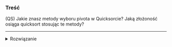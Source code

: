 ### Treść
(QS)
Jakie znasz metody wyboru pivota w Quicksorcie? Jaką złożoność osiąga quicksort stosując te metody?

------
<details><summary>Rozwiązanie</summary>
<p>

